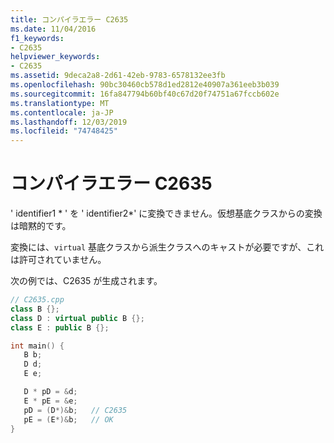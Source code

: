 ```yaml
---
title: コンパイラエラー C2635
ms.date: 11/04/2016
f1_keywords:
- C2635
helpviewer_keywords:
- C2635
ms.assetid: 9deca2a8-2d61-42eb-9783-6578132ee3fb
ms.openlocfilehash: 90bc30460cb578d1ed2812e40907a361eeb3b039
ms.sourcegitcommit: 16fa847794b60bf40c67d20f74751a67fccb602e
ms.translationtype: MT
ms.contentlocale: ja-JP
ms.lasthandoff: 12/03/2019
ms.locfileid: "74748425"
---
```

# <a name="compiler-error-c2635"></a>コンパイラエラー C2635

' identifier1 * ' を ' identifier2\*' に変換できません。仮想基底クラスからの変換は暗黙的です。

変換には、`virtual` 基底クラスから派生クラスへのキャストが必要ですが、これは許可されていません。

次の例では、C2635 が生成されます。

```cpp
// C2635.cpp
class B {};
class D : virtual public B {};
class E : public B {};

int main() {
   B b;
   D d;
   E e;

   D * pD = &d;
   E * pE = &e;
   pD = (D*)&b;   // C2635
   pE = (E*)&b;   // OK
}
```
